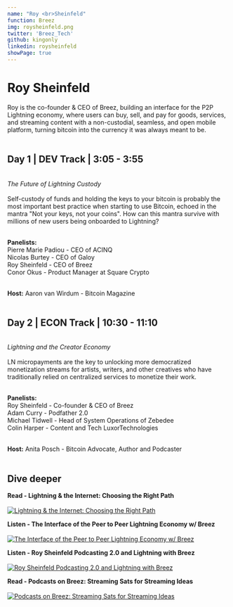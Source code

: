 ```yaml
---
name: "Roy <br>Sheinfeld"
function: Breez
img: roysheinfeld.png
twitter: 'Breez_Tech'
github: kingonly
linkedin: roysheinfeld
showPage: true
---
```


# Roy Sheinfeld
 
Roy is the co-founder & CEO of Breez, building an interface for the P2P Lightning economy, where users can buy, sell, and pay for goods, services, and streaming content with a non-custodial, seamless, and open mobile platform, turning bitcoin into the currency it was always meant to be.
<br><br>

## Day 1 | DEV Track | 3:05 - 3:55
<br>
<i>The Future of Lightning Custody</i><br><br>
Self-custody of funds and holding the keys to your bitcoin is probably the most important best practice when starting to use Bitcoin, echoed in the mantra "Not your keys, not your coins". How can this mantra survive with millions of new users being onboarded to Lightning?<br><br>

<b>Panelists:</b><br>
Pierre Marie Padiou - CEO of ACINQ<br>
Nicolas Burtey - CEO of Galoy<br>
Roy Sheinfeld - CEO of Breez<br>
Conor Okus - Product Manager at Square Crypto<br><br>

<b>Host:</b> Aaron van Wirdum - Bitcoin Magazine<br><br>

## Day 2 | ECON Track | 10:30 - 11:10
<br>
<i>Lightning and the Creator Economy</i><br><br>
LN micropayments are the key to unlocking more democratized monetization streams for artists, writers, and other creatives who have traditionally relied on centralized services to monetize their work.<br><br>

<b>Panelists:</b><br>
Roy Sheinfeld - Co-founder & CEO of Breez<br>
Adam Curry - Podfather 2.0<br>
Michael Tidwell - Head of System Operations of Zebedee<br>
Colin Harper - Content and Tech LuxorTechnologies<br><br>

<b>Host:</b> Anita Posch - Bitcoin Advocate, Author and Podcaster
<br><br>

## Dive deeper


<div class="grid grid-cols-1 md:grid-cols-2 gap-5">
<div class="p-3 my-2">

**Read - Lightning & the Internet: Choosing the Right Path** <br><br>
[ ![Lightning & the Internet: Choosing the Right Path](/2022/content/roy_path.png)](https://medium.com/breez-technology/lightning-the-internet-choosing-the-right-path-bedfa6382316/)
</div>

<div class="p-3 my-2">

**Listen - The Interface of the Peer to Peer Lightning Economy w/ Breez** <br><br>
[ ![The Interface of the Peer to Peer Lightning Economy w/ Breez](/2022/content/roy_loop.png)](https://anchor.fm/closingtheloop/episodes/05---Roy-Sheinfeld-The-Interface-of-the-Peer-to-Peer-Lightning-Economy-w-Breez-e16vr1r/)
</div>

<div class="p-3 my-2">

**Listen - Roy Sheinfeld Podcasting 2.0 and Lightning with Breez** <br><br>
[ ![Roy Sheinfeld Podcasting 2.0 and Lightning with Breez](/2022/content/roy_livera.png)](https://stephanlivera.com/episode/264/)
</div>

<div class="p-3 my-2">

**Read - Podcasts on Breez: Streaming Sats for Streaming Ideas** <br><br>
[ ![Podcasts on Breez: Streaming Sats for Streaming Ideas](/2022/content/roy_sats.png)](https://medium.com/breez-technology/podcasts-on-breez-streaming-sats-for-streaming-ideas-d9361ae8a627/)
</div>

</div>

<br>



